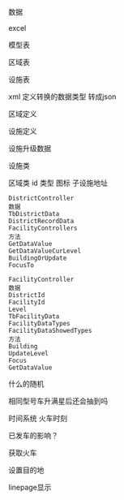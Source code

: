 

数据

excel

模型表

区域表

设施表



xml 定义转换的数据类型 转成json

区域定义

设施定义

设施升级数据

设施类 

区域类 id 类型 图标 子设施地址



```
DistrictController
数据
TbDistrictData
DistrictRecordData
FacilityControllers
方法
GetDataValue
GetDataValueCurLevel
BuildingOrUpdate
FocusTo

FacilityController
数据
DistrictId
FacilityId
Level
TbFacilityData
FacilityDataTypes
FacilityDataShowedTypes
方法
Building
UpdateLevel
Focus
GetDataValue
```









什么的随机

相同型号车升满星后还会抽到吗

时间系统 火车时刻

已发车的影响？





获取火车

设置目的地

linepage显示















